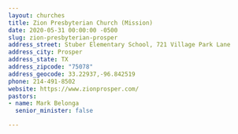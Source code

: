 ```yaml
---
layout: churches
title: Zion Presbyterian Church (Mission)
date: 2020-05-31 00:00:00 -0500
slug: zion-presbyterian-prosper
address_street: Stuber Elementary School, 721 Village Park Lane
address_city: Prosper
address_state: TX
address_zipcode: "75078"
address_geocode: 33.22937,-96.842519
phone: 214-491-8502
website: https://www.zionprosper.com/
pastors:
- name: Mark Belonga
  senior_minister: false

---
```


